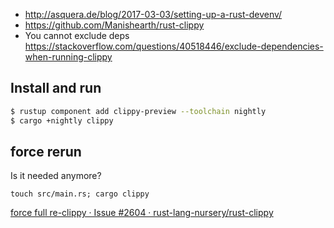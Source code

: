 - http://asquera.de/blog/2017-03-03/setting-up-a-rust-devenv/
- https://github.com/Manishearth/rust-clippy
- You cannot exclude deps https://stackoverflow.com/questions/40518446/exclude-dependencies-when-running-clippy

## Install and run

```bash
$ rustup component add clippy-preview --toolchain nightly
$ cargo +nightly clippy
```

## force rerun

Is it needed anymore?

`touch src/main.rs; cargo clippy`

[force full re-clippy · Issue #2604 · rust-lang-nursery/rust-clippy](https://github.com/rust-lang-nursery/rust-clippy/issues/2604)
